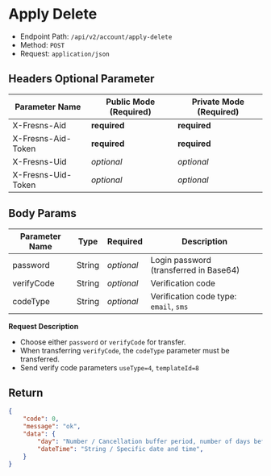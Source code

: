 # Apply Delete

- Endpoint Path: `/api/v2/account/apply-delete`
- Method: `POST`
- Request: `application/json`

## Headers Optional Parameter

| Parameter Name | Public Mode (Required) | Private Mode (Required) |
| --- | --- | --- |
| X-Fresns-Aid | **required** | **required** |
| X-Fresns-Aid-Token | **required** | **required** |
| X-Fresns-Uid | *optional* | *optional* |
| X-Fresns-Uid-Token | *optional* | *optional* |

## Body Params

| Parameter Name | Type | Required | Description |
| --- | --- | --- | --- |
| password | String | *optional* | Login password (transferred in Base64) |
| verifyCode | String | *optional* | Verification code |
| codeType | String | *optional* | Verification code type: `email`, `sms` |

**Request Description**

- Choose either `password` or `verifyCode` for transfer.
- When transferring `verifyCode`, the `codeType` parameter must be transferred.
- Send verify code parameters `useType=4`, `templateId=8`

## Return

```json
{
    "code": 0,
    "message": "ok",
    "data": {
        "day": "Number / Cancellation buffer period, number of days before the deletion process is officially executed",
        "dateTime": "String / Specific date and time",
    }
}
```
